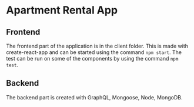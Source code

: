 # Apartment Rental App

## Frontend

The frontend part of the application is in the client folder. This is made with create-react-app and can be started using the command `npm start`. The test can be run on some of the components by using the command `npm test`.

## Backend

The backend part is created with GraphQL, Mongoose, Node, MongoDB.